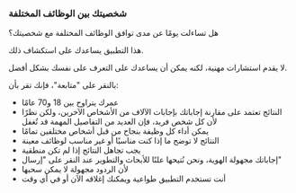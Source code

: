 ### شخصيتك بين الوظائف المختلفة

هل تساءلت يومًا عن مدى توافق الوظائف المختلفة مع شخصيتك؟

هذا التطبيق يساعدك على استكشاف ذلك.

لا يقدم استشارات مهنية، لكنه يمكن أن يساعدك على التعرف على نفسك بشكل أفضل.

بالنقر على "متابعة"، فإنك تقر بأن:

* عمرك يتراوح بين 18 و70 عامًا
* النتائج تعتمد على مقارنة إجاباتك بإجابات الآلاف من الأشخاص الآخرين، ولكن نظرًا لأن كل شخص فريد، فإن العديد من التفاصيل المهمة قد تُغفل
* يمكن أداء كل وظيفة بنجاح من قبل أشخاص مختلفين تمامًا
* النتائج لا توضح ما إذا كنت مناسبًا أو غير مناسب لوظائف معينة
* يجب تجاهل النتائج إذا لم تكن منطقية
* إجاباتك مجهولة الهوية، ونحن نُتيحها علنًا للأبحاث والتطوير عند النقر على "إرسال"
* لأن الردود مجهولة لا يمكن سحبها
* ⁠أنت تستخدم التطبيق طواعية ويمكنك إغلاقه الآن أو في أي وقت